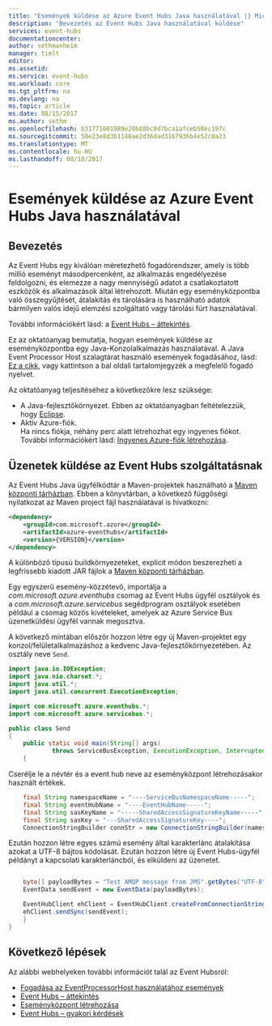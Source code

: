 ```yaml
---
title: "Események küldése az Azure Event Hubs Java használatával |} Microsoft Docs"
description: "Bevezetés az Event Hubs Java használatával küldése"
services: event-hubs
documentationcenter: 
author: sethmanheim
manager: timlt
editor: 
ms.assetid: 
ms.service: event-hubs
ms.workload: core
ms.tgt_pltfrm: na
ms.devlang: na
ms.topic: article
ms.date: 08/15/2017
ms.author: sethm
ms.openlocfilehash: b31771001989e20b88bc8d7bca1afceb58ec197c
ms.sourcegitcommit: 50e23e8d3b1148ae2d36dad3167936b4e52c8a23
ms.translationtype: MT
ms.contentlocale: hu-HU
ms.lasthandoff: 08/18/2017
---
```

# <a name="send-events-to-azure-event-hubs-using-java"></a>Események küldése az Azure Event Hubs Java használatával

## <a name="introduction"></a>Bevezetés
Az Event Hubs egy kiválóan méretezhető fogadórendszer, amely is több millió eseményt másodpercenként, az alkalmazás engedélyezése feldolgozni, és elemezze a nagy mennyiségű adatot a csatlakoztatott eszközök és alkalmazások által létrehozott. Miután egy eseményközpontba való összegyűjtését, átalakítás és tárolására is használható adatok bármilyen valós idejű elemzési szolgáltató vagy tárolási fürt használatával.

További információkért lásd: a [Event Hubs – áttekintés][Event Hubs overview].

Ez az oktatóanyag bemutatja, hogyan események küldése az eseményközpontba egy Java-Konzolalkalmazás használatával. A Java Event Processor Host szalagtárat használó események fogadásához, lásd: [Ez a cikk](event-hubs-java-get-started-receive-eph.md), vagy kattintson a bal oldali tartalomjegyzék a megfelelő fogadó nyelvet.

Az oktatóanyag teljesítéséhez a következőkre lesz szüksége:

* A Java-fejlesztőkörnyezet. Ebben az oktatóanyagban feltételezzük, hogy [Eclipse](https://www.eclipse.org/).
* Aktív Azure-fiók. <br/>Ha nincs fiókja, néhány perc alatt létrehozhat egy ingyenes fiókot. További információkért lásd: <a href="http://azure.microsoft.com/pricing/free-trial/?WT.mc_id=A0E0E5C02&amp;returnurl=http%3A%2F%2Fazure.microsoft.com%2Fdevelop%2Fmobile%2Ftutorials%2Fget-started%2F" target="_blank">Ingyenes Azure-fiók létrehozása</a>.

## <a name="send-messages-to-event-hubs"></a>Üzenetek küldése az Event Hubs szolgáltatásnak
Az Event Hubs Java ügyfélkódtár a Maven-projektek használható a [Maven központi tárházban](https://search.maven.org/#search%7Cga%7C1%7Ca%3A%22azure-eventhubs%22). Ebben a könyvtárban, a következő függőségi nyilatkozat az Maven project fájl használatával is hivatkozni:    

```xml
<dependency>
    <groupId>com.microsoft.azure</groupId>
    <artifactId>azure-eventhubs</artifactId>
    <version>{VERSION}</version>
</dependency>
```

A különböző típusú buildkörnyezeteket, explicit módon beszerezheti a legfrissebb kiadott JAR fájlok a [Maven központi tárházban](https://search.maven.org/#search%7Cga%7C1%7Ca%3A%22azure-eventhubs%22).  

Egy egyszerű esemény-közzétevő, importálja a *com.microsoft.azure.eventhubs* csomag az Event Hubs ügyfél osztályok és a *com.microsoft.azure.servicebus* segédprogram osztályok esetében például a csomag közös kivételeket, amelyek az Azure Service Bus üzenetküldési ügyfél vannak megosztva. 

A következő mintában először hozzon létre egy új Maven-projektet egy konzol/felületalkalmazáshoz a kedvenc Java-fejlesztőkörnyezetében. Az osztály neve `Send`.     

```java
import java.io.IOException;
import java.nio.charset.*;
import java.util.*;
import java.util.concurrent.ExecutionException;

import com.microsoft.azure.eventhubs.*;
import com.microsoft.azure.servicebus.*;

public class Send
{
    public static void main(String[] args) 
            throws ServiceBusException, ExecutionException, InterruptedException, IOException
    {
```

Cserélje le a névtér és a event hub neve az eseményközpont létrehozásakor használt értékek.

```java
    final String namespaceName = "----ServiceBusNamespaceName-----";
    final String eventHubName = "----EventHubName-----";
    final String sasKeyName = "-----SharedAccessSignatureKeyName-----";
    final String sasKey = "---SharedAccessSignatureKey----";
    ConnectionStringBuilder connStr = new ConnectionStringBuilder(namespaceName, eventHubName, sasKeyName, sasKey);
```

Ezután hozzon létre egyes számú esemény által karakterlánc átalakítása azokat a UTF-8 bájtos kódolását. Ezután hozzon létre új Event Hubs-ügyfél példányt a kapcsolati karakterláncból, és elküldeni az üzenetet.   

```java 

    byte[] payloadBytes = "Test AMQP message from JMS".getBytes("UTF-8");
    EventData sendEvent = new EventData(payloadBytes);

    EventHubClient ehClient = EventHubClient.createFromConnectionStringSync(connStr.toString());
    ehClient.sendSync(sendEvent);
    }
}

``` 

## <a name="next-steps"></a>Következő lépések
Az alábbi webhelyeken további információt talál az Event Hubsról:

* [Fogadása az EventProcessorHost használatához események](event-hubs-java-get-started-receive-eph.md)
* [Event Hubs – áttekintés][Event Hubs overview]
* [Eseményközpont létrehozása](event-hubs-create.md)
* [Event Hubs – gyakori kérdések](event-hubs-faq.md)

<!-- Links -->
[Event Hubs overview]: event-hubs-overview.md